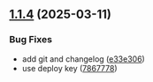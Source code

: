 ## [1.1.4](https://github.com/meysam81/preview-bot/compare/v1.1.3...v1.1.4) (2025-03-11)


### Bug Fixes

* add git and changelog ([e33e306](https://github.com/meysam81/preview-bot/commit/e33e3063f4ee5beef4fce7d4a4b4a9937d1bca84))
* use deploy key ([7867778](https://github.com/meysam81/preview-bot/commit/7867778a4d59694b38a3270d0a35191e31ba5d62))
